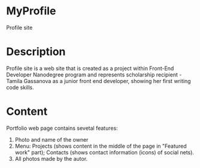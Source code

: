 # MyProfile
Profile site
# Description
Profile site is a web site that is created as a project within Front-End Developer Nanodegree program and represents scholarship recipient - Tamila Gassanova as a junior front end developer, showing her first writing code skills.

# Content

Portfolio web page contains sevetal features:
1. Photo and name of the owner
2. Menu: 
Projects (shows content in the middle of the page in "Featured work" part);
Contacts (shows contact information (icons) of social nets).
3. All photos made by the autor.
